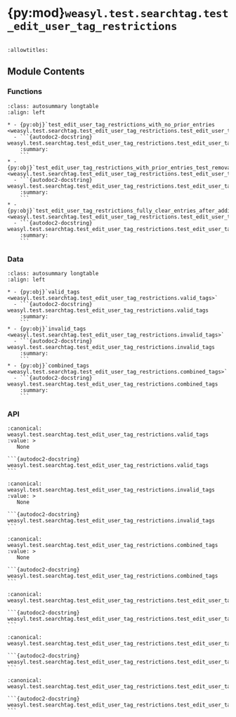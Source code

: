 # {py:mod}`weasyl.test.searchtag.test_edit_user_tag_restrictions`

```{py:module} weasyl.test.searchtag.test_edit_user_tag_restrictions
```

```{autodoc2-docstring} weasyl.test.searchtag.test_edit_user_tag_restrictions
:allowtitles:
```

## Module Contents

### Functions

````{list-table}
:class: autosummary longtable
:align: left

* - {py:obj}`test_edit_user_tag_restrictions_with_no_prior_entries <weasyl.test.searchtag.test_edit_user_tag_restrictions.test_edit_user_tag_restrictions_with_no_prior_entries>`
  - ```{autodoc2-docstring} weasyl.test.searchtag.test_edit_user_tag_restrictions.test_edit_user_tag_restrictions_with_no_prior_entries
    :summary:
    ```
* - {py:obj}`test_edit_user_tag_restrictions_with_prior_entries_test_removal_of_entry <weasyl.test.searchtag.test_edit_user_tag_restrictions.test_edit_user_tag_restrictions_with_prior_entries_test_removal_of_entry>`
  - ```{autodoc2-docstring} weasyl.test.searchtag.test_edit_user_tag_restrictions.test_edit_user_tag_restrictions_with_prior_entries_test_removal_of_entry
    :summary:
    ```
* - {py:obj}`test_edit_user_tag_restrictions_fully_clear_entries_after_adding_items <weasyl.test.searchtag.test_edit_user_tag_restrictions.test_edit_user_tag_restrictions_fully_clear_entries_after_adding_items>`
  - ```{autodoc2-docstring} weasyl.test.searchtag.test_edit_user_tag_restrictions.test_edit_user_tag_restrictions_fully_clear_entries_after_adding_items
    :summary:
    ```
````

### Data

````{list-table}
:class: autosummary longtable
:align: left

* - {py:obj}`valid_tags <weasyl.test.searchtag.test_edit_user_tag_restrictions.valid_tags>`
  - ```{autodoc2-docstring} weasyl.test.searchtag.test_edit_user_tag_restrictions.valid_tags
    :summary:
    ```
* - {py:obj}`invalid_tags <weasyl.test.searchtag.test_edit_user_tag_restrictions.invalid_tags>`
  - ```{autodoc2-docstring} weasyl.test.searchtag.test_edit_user_tag_restrictions.invalid_tags
    :summary:
    ```
* - {py:obj}`combined_tags <weasyl.test.searchtag.test_edit_user_tag_restrictions.combined_tags>`
  - ```{autodoc2-docstring} weasyl.test.searchtag.test_edit_user_tag_restrictions.combined_tags
    :summary:
    ```
````

### API

````{py:data} valid_tags
:canonical: weasyl.test.searchtag.test_edit_user_tag_restrictions.valid_tags
:value: >
   None

```{autodoc2-docstring} weasyl.test.searchtag.test_edit_user_tag_restrictions.valid_tags
```

````

````{py:data} invalid_tags
:canonical: weasyl.test.searchtag.test_edit_user_tag_restrictions.invalid_tags
:value: >
   None

```{autodoc2-docstring} weasyl.test.searchtag.test_edit_user_tag_restrictions.invalid_tags
```

````

````{py:data} combined_tags
:canonical: weasyl.test.searchtag.test_edit_user_tag_restrictions.combined_tags
:value: >
   None

```{autodoc2-docstring} weasyl.test.searchtag.test_edit_user_tag_restrictions.combined_tags
```

````

````{py:function} test_edit_user_tag_restrictions_with_no_prior_entries()
:canonical: weasyl.test.searchtag.test_edit_user_tag_restrictions.test_edit_user_tag_restrictions_with_no_prior_entries

```{autodoc2-docstring} weasyl.test.searchtag.test_edit_user_tag_restrictions.test_edit_user_tag_restrictions_with_no_prior_entries
```
````

````{py:function} test_edit_user_tag_restrictions_with_prior_entries_test_removal_of_entry()
:canonical: weasyl.test.searchtag.test_edit_user_tag_restrictions.test_edit_user_tag_restrictions_with_prior_entries_test_removal_of_entry

```{autodoc2-docstring} weasyl.test.searchtag.test_edit_user_tag_restrictions.test_edit_user_tag_restrictions_with_prior_entries_test_removal_of_entry
```
````

````{py:function} test_edit_user_tag_restrictions_fully_clear_entries_after_adding_items()
:canonical: weasyl.test.searchtag.test_edit_user_tag_restrictions.test_edit_user_tag_restrictions_fully_clear_entries_after_adding_items

```{autodoc2-docstring} weasyl.test.searchtag.test_edit_user_tag_restrictions.test_edit_user_tag_restrictions_fully_clear_entries_after_adding_items
```
````
